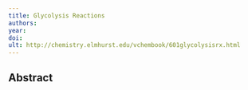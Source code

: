 ```yaml
---
title: Glycolysis Reactions
authors: 
year: 
doi: 
ult: http://chemistry.elmhurst.edu/vchembook/601glycolysisrx.html
---
```

## Abstract

